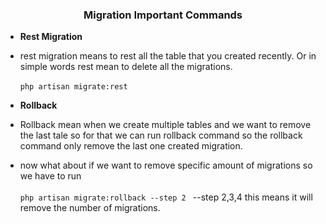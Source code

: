 ### <p align="center"> Migration Important Commands </p>

- **Rest Migration**
- rest migration means to rest all the table that you created recently. Or in simple words rest mean to delete all the migrations. <br><br>
`php artisan migrate:rest`

- **Rollback** 
- Rollback mean when we create multiple tables and we want to remove the last tale so for that we can run rollback command so the rollback command only remove the last one created migration.

- now what about if we want to remove specific amount of migrations so we have to run <br><br>
`php artisan migrate:rollback --step 2 `
--step 2,3,4 this means it will remove the number of migrations.
